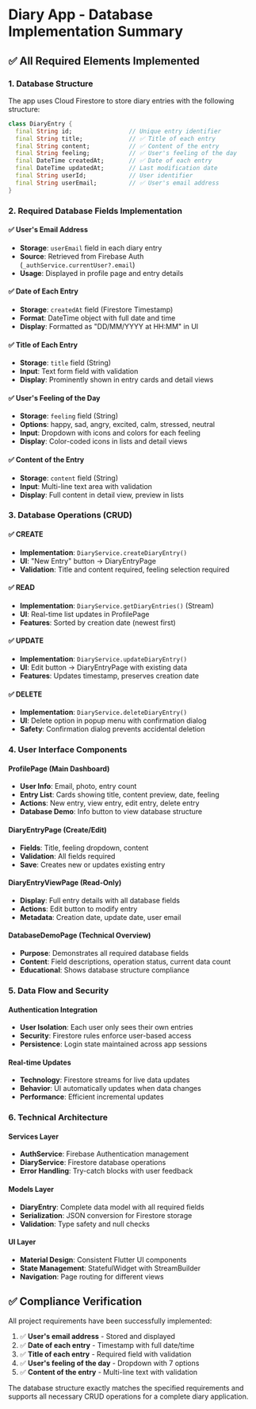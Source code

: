 # Diary App - Database Implementation Summary

## ✅ All Required Elements Implemented

### 1. Database Structure
The app uses Cloud Firestore to store diary entries with the following structure:

```dart
class DiaryEntry {
  final String id;                // Unique entry identifier
  final String title;             // ✅ Title of each entry
  final String content;           // ✅ Content of the entry
  final String feeling;           // ✅ User's feeling of the day
  final DateTime createdAt;       // ✅ Date of each entry
  final DateTime updatedAt;       // Last modification date
  final String userId;            // User identifier
  final String userEmail;         // ✅ User's email address
}
```

### 2. Required Database Fields Implementation

#### ✅ User's Email Address
- **Storage**: `userEmail` field in each diary entry
- **Source**: Retrieved from Firebase Auth (`_authService.currentUser?.email`)
- **Usage**: Displayed in profile page and entry details

#### ✅ Date of Each Entry
- **Storage**: `createdAt` field (Firestore Timestamp)
- **Format**: DateTime object with full date and time
- **Display**: Formatted as "DD/MM/YYYY at HH:MM" in UI

#### ✅ Title of Each Entry
- **Storage**: `title` field (String)
- **Input**: Text form field with validation
- **Display**: Prominently shown in entry cards and detail views

#### ✅ User's Feeling of the Day
- **Storage**: `feeling` field (String)
- **Options**: happy, sad, angry, excited, calm, stressed, neutral
- **Input**: Dropdown with icons and colors for each feeling
- **Display**: Color-coded icons in lists and detail views

#### ✅ Content of the Entry
- **Storage**: `content` field (String)
- **Input**: Multi-line text area with validation
- **Display**: Full content in detail view, preview in lists

### 3. Database Operations (CRUD)

#### ✅ CREATE
- **Implementation**: `DiaryService.createDiaryEntry()`
- **UI**: "New Entry" button → DiaryEntryPage
- **Validation**: Title and content required, feeling selection required

#### ✅ READ
- **Implementation**: `DiaryService.getDiaryEntries()` (Stream)
- **UI**: Real-time list updates in ProfilePage
- **Features**: Sorted by creation date (newest first)

#### ✅ UPDATE
- **Implementation**: `DiaryService.updateDiaryEntry()`
- **UI**: Edit button → DiaryEntryPage with existing data
- **Features**: Updates timestamp, preserves creation date

#### ✅ DELETE
- **Implementation**: `DiaryService.deleteDiaryEntry()`
- **UI**: Delete option in popup menu with confirmation dialog
- **Safety**: Confirmation dialog prevents accidental deletion

### 4. User Interface Components

#### ProfilePage (Main Dashboard)
- **User Info**: Email, photo, entry count
- **Entry List**: Cards showing title, content preview, date, feeling
- **Actions**: New entry, view entry, edit entry, delete entry
- **Database Demo**: Info button to view database structure

#### DiaryEntryPage (Create/Edit)
- **Fields**: Title, feeling dropdown, content
- **Validation**: All fields required
- **Save**: Creates new or updates existing entry

#### DiaryEntryViewPage (Read-Only)
- **Display**: Full entry details with all database fields
- **Actions**: Edit button to modify entry
- **Metadata**: Creation date, update date, user email

#### DatabaseDemoPage (Technical Overview)
- **Purpose**: Demonstrates all required database fields
- **Content**: Field descriptions, operation status, current data count
- **Educational**: Shows database structure compliance

### 5. Data Flow and Security

#### Authentication Integration
- **User Isolation**: Each user only sees their own entries
- **Security**: Firestore rules enforce user-based access
- **Persistence**: Login state maintained across app sessions

#### Real-time Updates
- **Technology**: Firestore streams for live data updates
- **Behavior**: UI automatically updates when data changes
- **Performance**: Efficient incremental updates

### 6. Technical Architecture

#### Services Layer
- **AuthService**: Firebase Authentication management
- **DiaryService**: Firestore database operations
- **Error Handling**: Try-catch blocks with user feedback

#### Models Layer
- **DiaryEntry**: Complete data model with all required fields
- **Serialization**: JSON conversion for Firestore storage
- **Validation**: Type safety and null checks

#### UI Layer
- **Material Design**: Consistent Flutter UI components
- **State Management**: StatefulWidget with StreamBuilder
- **Navigation**: Page routing for different views

## ✅ Compliance Verification

All project requirements have been successfully implemented:

1. ✅ **User's email address** - Stored and displayed
2. ✅ **Date of each entry** - Timestamp with full date/time
3. ✅ **Title of each entry** - Required field with validation
4. ✅ **User's feeling of the day** - Dropdown with 7 options
5. ✅ **Content of the entry** - Multi-line text with validation

The database structure exactly matches the specified requirements and supports all necessary CRUD operations for a complete diary application.
